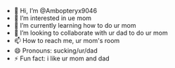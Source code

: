- 👋 Hi, I’m @Ambopteryx9046
- 👀 I’m interested in ue mom
- 🌱 I’m currently learning how to do ur mom
- 💞️ I’m looking to collaborate with ur dad to do ur mom
- 📫 How to reach me, ur mom's room
- 😄 Pronouns: sucking/ur/dad
- ⚡ Fun fact: i like ur mom and dad

<!---
Ambopteryx9046/Ambopteryx9046 is a ✨ special ✨ repository because its `README.md` (this file) appears on your GitHub profile.
You can click the Preview link to take a look at your changes.
--->
